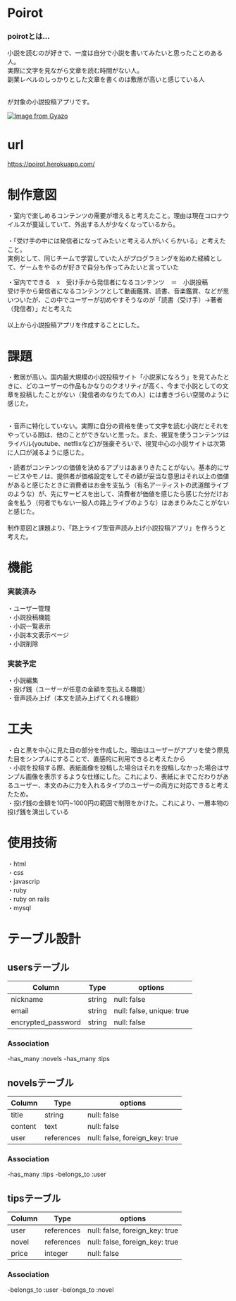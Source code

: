 # Poirot
### poirotとは…
小説を読むのが好きで、一度は自分で小説を書いてみたいと思ったことのある人。<br>
実際に文字を見ながら文章を読む時間がない人。<br>
副業レベルのしっかりとした文章を書くのは敷居が高いと感じている人<br><br>

が対象の小説投稿アプリです。

[![Image from Gyazo](https://i.gyazo.com/1c7a09eca3e423f8739cfc2885c34327.jpg)](https://gyazo.com/1c7a09eca3e423f8739cfc2885c34327)

# url
https://poirot.herokuapp.com/

# 制作意図
・室内で楽しめるコンテンツの需要が増えると考えたこと。理由は現在コロナウイルスが蔓延していて、外出する人が少なくなっているから。<br><br>
・「受け手の中には発信者になってみたいと考える人がいくらかいる」と考えたこと。<br>実例として、同じチームで学習していた人がプログラミングを始めた経緯として、ゲームをやるのが好きで自分も作ってみたいと言っていた

・室内でできる　x　受け手から発信者になるコンテンツ　＝　小説投稿<br>
受け手から発信者になるコンテンツとして動画鑑賞、読書、音楽鑑賞、などが思いついたが、この中でユーザーが初めやすそうなのが「読書（受け手）→著者（発信者）」だと考えた<br><br>
以上から小説投稿アプリを作成することにした。

# 課題
・敷居が高い。国内最大規模の小説投稿サイト「小説家になろう」を見てみたときに、どのユーザーの作品もかなりのクオリティが高く、今まで小説としての文章を投稿したことがない（発信者のなりたての人）には書きづらい空間のように感じた。<br><br>

・音声に特化していない。実際に自分の資格を使って文字を読む小説だとそれをやっている間は、他のことができないと思った。また、視覚を使うコンテンツはライバル(youtube、netflixなど)が強豪ぞろいで、視覚中心の小説サイトは次第に人口が減るように感じた。<br>

・読者がコンテンツの価値を決めるアプリはあまりきたことがない。基本的にサービスやモノは、提供者が価格設定をしてその額が妥当な意思はそれ以上の価値があると感じたときに消費者はお金を支払う（有名アーティストの武道館ライブのような）が、先にサービスを出して、消費者が価値を感じたら感じた分だけお金を払う（何者でもない一般人の路上ライブのような）はあまりみたことがないと感じた。<br><br>
制作意図と課題より、「路上ライブ型音声読み上げ小説投稿アプリ」を作ろうと考えた。

# 機能
### 実装済み
・ユーザー管理<br>
・小説投稿機能<br>
・小説一覧表示<br>
・小説本文表示ページ<br>
・小説削除<br>
### 実装予定
・小説編集<br>
・投げ銭（ユーザーが任意の金額を支払える機能）<br>
・音声読み上げ（本文を読み上げてくれる機能）<br>

# 工夫
・白と黒を中心に見た目の部分を作成した。理由はユーザーがアプリを使う際見た目をシンプルにすることで、直感的に利用できると考えたから<br>
・小説を投稿する際、表紙画像を投稿した場合はそれを投稿しなかった場合はサンプル画像を表示するような仕様にした。これにより、表紙にまでこだわりがあるユーザー、本文のみに力を入れるタイプのユーザーの両方に対応できると考えたため。<br>
・投げ銭の金額を10円~1000円の範囲で制限をかけた。これにより、一層本物の投げ銭を演出している

# 使用技術
・html<br>
・css  
・javascrip  
・ruby  
・ruby on rails  
・mysql  

# テーブル設計

## usersテーブル

| Column             | Type   | options                   |
| ------------------ | ------ | ------------------------- |
| nickname           | string | null: false               |
| email              | string | null: false, unique: true |
| encrypted_password | string | null: false               |

### Association
-has_many :novels
-has_many :tips

## novelsテーブル

| Column             | Type       | options                        |
| ------------------ | ---------- | ------------------------------ |
| title              | string     | null: false                    |
| content            | text       | null: false                    |
| user               | references | null: false, foreign_key: true |

### Association
-has_many :tips
-belongs_to :user

## tipsテーブル

| Column             | Type       | options                        |
| ------------------ | ---------- | ------------------------------ |
| user               | references | null: false, foreign_key: true |
| novel              | references | null: false, foreign_key: true |
| price              | integer    | null: false                    |

### Association
-belongs_to :user
-belongs_to :novel

